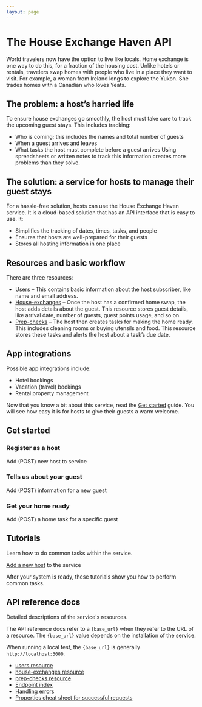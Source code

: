 ```yaml
---
layout: page
---
```


# The House Exchange Haven API

World travelers now have the option to live like locals. Home exchange is one way to do this, for a fraction of the housing cost. Unlike hotels or rentals, travelers swap homes with people who live in a place they want to visit. For example, a woman from Ireland longs to explore the Yukon. She trades homes with a Canadian who loves Yeats.

## The problem: a host’s harried life  

To ensure house exchanges go smoothly, the host must take care to track the upcoming guest stays. This includes tracking:

* Who is coming; this includes the names and total number of guests
* When a guest arrives and leaves
* What tasks the host must complete before a guest arrives
Using spreadsheets or written notes to track this information creates more problems than they solve.

## The solution: a service for hosts to manage their guest stays

For a hassle-free solution, hosts can use the House Exchange Haven service. It is a cloud-based solution that has an API interface that is easy to use. It:

* Simplifies the tracking of dates, times, tasks, and people
* Ensures that hosts are well-prepared for their guests
* Stores all hosting information in one place

## Resources and basic workflow

There are three resources:

* [Users](api/users.md) – This contains basic information about the host subscriber, like name and email address.
* [House-exchanges](api/house_exchanges.md) – Once the host has a confirmed home swap, the host adds details about the guest. This resource stores guest details, like arrival date, number of guests, guest points usage, and so on.
* [Prep-checks](api/prep_checks.md) – The host then creates tasks for making the home ready. This includes cleaning rooms or buying utensils and food. This resource stores these tasks and alerts the host about a task’s due date.

## App integrations

Possible app integrations include:

* Hotel bookings
* Vacation (travel) bookings
* Rental property management

Now that you know a bit about this service, read the [Get started](#get-started) guide. You will see how easy it is for hosts to give their guests a warm welcome.

## Get started

### Register as a host

Add (POST) new host to service

### Tells us about your guest

Add (POST) information for a new guest

### Get your home ready

Add (POST) a home task for a specific guest

## Tutorials

Learn how to do common tasks within the service.

[Add a new host](tutorials/create-add-%20new-host.md) to the service

After your system is ready, these tutorials show you how to perform common tasks.

## API reference docs

Detailed descriptions of the service's resources.

The API reference docs refer to a `{base_url}` when they
refer to the URL of a resource. The `{base_url}` value depends
on the installation of the service.

When running a local test, the `{base_url}` is
generally `http://localhost:3000`.

* [users resource](api/users.md)
* [house-exchanges resource](api/house_exchanges.md)
* [prep-checks resource](api/prep_checks.md)
* [Endpoint index](TBD)
* [Handling errors](TBD)
* [Properties cheat sheet for successful requests](TBD)
